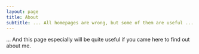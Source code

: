 ```yaml
---
layout: page
title: About
subtitle: ... All homepages are wrong, but some of them are useful ...
---
```


... And this page especially will be quite useful if you came here to find out about me.
